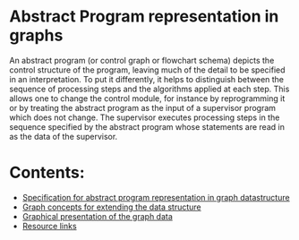 # Abstract Program representation in graphs
An abstract program (or control graph or flowchart schema) depicts the control structure of the program, leaving much of the detail to be specified in an interpretation. To put it differently, it helps to distinguish between the sequence of processing steps and the algorithms applied at each step. This allows one to change the control module, for instance by reprogramming it or by treating the abstract program as the input of a supervisor program which does not change. The supervisor executes processing steps in the sequence  specified by the abstract program whose statements are read in as the data of the supervisor.

# Contents: 
- [Specification for abstract program representation in graph datastructure](/documentation/specification/specification.md)
- [Graph concepts for extending the data structure](/documentation/concept/concept.md)
- [Graphical presentation of the graph data](/documentation/graphical)
- [Resource links](/documentation/resource.md)